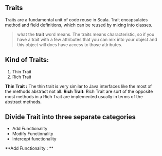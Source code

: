 ## Traits
Traits are a fundamental unit of code reuse in Scala. Trait encapsulates method and field definitions, which can be reused by mixing into classes.


> what the **trait** word means. The traits means characteristic, so if
> you have a trait with a few attributes that you can mix into your
> object and this object will does have access to those attributes.

## Kind of Traits:

 1. Thin Trait
 2. Rich Trait
 
 **Thin Trait :** The thin trait is very similar to Java interfaces like the most of the methods abstract not all.
 **Rich Trait:** Rich Trait are sort of the opposite most methods in a Rich Trait are implemented usually in terms of the abstract methods.

## Divide Trait into three separate categories

 - Add Functionality
 - Modify Functionality
 - Intercept functionality


**Add Functionality : ** 
<!--stackedit_data:
eyJoaXN0b3J5IjpbMjAyNzA1NjY3MywtMTI1OTg5MDA2MSwtMT
Q1MzY4MDY5LDEzNDIyNzI1ODEsMTQ0NjQzMjY1NSwxMjk2NTIw
MDg2LC0yMDg4NzQ2NjEyLC0xODc2MDc0NjYwLC0xNTU5NTg3Nj
A3LDczODA5MDYzMCwtMTE1MDQxMjExNiw5MDcxMjc2NzMsLTIw
ODg3NDY2MTIsMjAzOTYzNTYyLDEzNjY2MTczMiw3MTU1ODk5MT
ksLTIwOTM5MDQzNjQsMTUyODc0MTQ3OCwtNTY1MDE0OTk5LC00
NTk5NDY3MzhdfQ==
-->